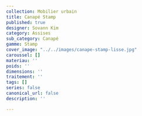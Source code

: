 ```yaml
---
collection: Mobilier urbain
title: Canapé Stamp
published: true
designer: Sovann Kim
category: Assises
sub_category: Canapé
gamme: Stamp
cover_image: "../../images/canape-stamp-lisse.jpg"
caroussel: []
materiau: ''
poids: ''
dimensions: ''
traitement: ''
tags: []
series: false
canonical_url: false
description: ''

---
```

